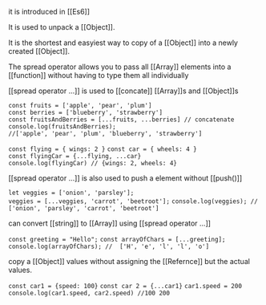it is introduced in [[Es6]]

It is used to unpack a [[Object]].

It is the shortest and easyiest way to copy of a [[Object]] into a newly created [[Object]].

The spread operator allows you to pass all [[Array]] elements into a [[function]] without having to type them all individually

[[spread operator ...]] is used to [[concate]] [[Array]]s and [[Object]]s

`const fruits = ['apple', 'pear', 'plum']`
`const berries = ['blueberry', 'strawberry']`
`const fruitsAndBerries = [...fruits, ...berries] // concatenate`
`console.log(fruitsAndBerries); //['apple', 'pear', 'plum', 'blueberry', 'strawberry']`

`const flying = { wings: 2 }`
`const car = { wheels: 4 }`
`const flyingCar = {...flying, ...car}`
`console.log(flyingCar) // {wings: 2, wheels: 4}`

[[spread operator ...]] is also used to push a element without [[push()]] 

`let veggies = ['onion', 'parsley'];`
`veggies = [...veggies, 'carrot', 'beetroot'];`
`console.log(veggies); // ['onion', 'parsley', 'carrot', 'beetroot']`

can convert [[string]] to [[Array]] using [[spread operator ...]]

`const greeting = "Hello";`
`const arrayOfChars = [...greeting];`
`console.log(arrayOfChars); //  ['H', 'e', 'l', 'l', 'o']`

copy a [[Object]] values without assigning the [[Refernce]] but the actual values.

`const car1 = {speed: 100}`
`const car 2 = {...car1}`
`car1.speed = 200`
`console.log(car1.speed, car2.speed) //100 200`







